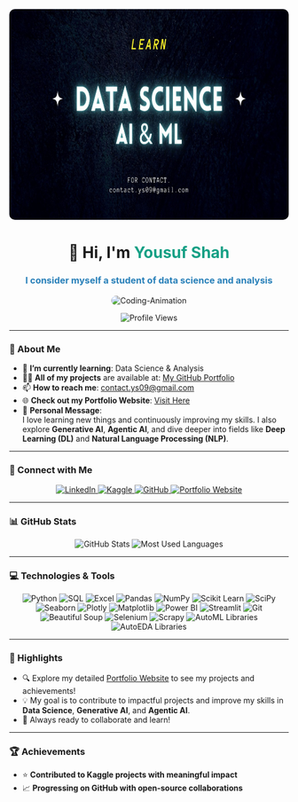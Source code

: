<div align="center">
    <img alt="Banner-Img" src="https://github.com/Yousfshah/Yousfshah/blob/main/Banner.jpg" style="width: 100%; max-width: 800px; height: 380px; border-radius: 10px;"/>
</div>

<h1 align="center">👋 Hi, I'm <span style="color: #16a085;">Yousuf Shah</span></h1>
<h3 align="center" style="color: #2980b9;">I consider myself a student of data science and analysis</h3>

<p align="center">
  <img align="center" alt="Coding-Animation" src="https://github.com/Yousfshah/Yousfshah/blob/main/gif.gif" height="250px" width="400px" style="border-radius: 10px;"/>
</p>

<p align="center">
  <img src="https://komarev.com/ghpvc/?username=yousfshah&label=Profile%20Views&color=0e75b6&style=flat" alt="Profile Views" />
</p>

---

### 🌟 About Me  
- 🌱 **I’m currently learning**: Data Science & Analysis  
- 👨‍💻 **All of my projects** are available at: [My GitHub Portfolio](https://github.com/Yousfshah/MY_All_Projects)  
- 📫 **How to reach me**: contact.ys09@gmail.com  
- 🌐 **Check out my Portfolio Website**: [Visit Here](https://yousfshah.github.io/Portfolio_Website/)  
- 💬 **Personal Message**:  
  I love learning new things and continuously improving my skills. I also explore **Generative AI**, **Agentic AI**, and dive deeper into fields like **Deep Learning (DL)** and **Natural Language Processing (NLP)**.

---

### 🤝 Connect with Me  
<p align="center">
  <a href="https://www.linkedin.com/in/yousuf-shah-7ba9492b4/" target="_blank">
    <img src="https://img.shields.io/badge/-LinkedIn-0e76a8?style=for-the-badge&logo=linkedin&logoColor=white" alt="LinkedIn">
  </a>
  <a href="https://www.kaggle.com/yousufshah" target="_blank">
    <img src="https://img.shields.io/badge/-Kaggle-20beff?style=for-the-badge&logo=kaggle&logoColor=white" alt="Kaggle">
  </a>
  <a href="https://github.com/Yousfshah" target="_blank">
    <img src="https://img.shields.io/badge/-GitHub-333?style=for-the-badge&logo=github&logoColor=white" alt="GitHub">
  </a>
  <a href="https://yousfshah.github.io/Portfolio_Website/" target="_blank">
    <img src="https://img.shields.io/badge/-Portfolio_Website-16a085?style=for-the-badge&logo=internet-explorer&logoColor=white" alt="Portfolio Website">
  </a>
</p>

---

### 📊 GitHub Stats  
<p align="center">
  <img src="https://github-readme-stats.vercel.app/api?username=yousfshah&show_icons=true&theme=radical" alt="GitHub Stats" width="47%" />
  <img src="https://github-readme-stats.vercel.app/api/top-langs/?username=yousfshah&layout=compact&theme=radical" alt="Most Used Languages" width="47%" />
</p>

---

### 💻 Technologies & Tools  
<p align="center">
  <img src="https://img.shields.io/badge/-Python-3776AB?style=for-the-badge&logo=python&logoColor=white" alt="Python" />
  <img src="https://img.shields.io/badge/-SQL-336791?style=for-the-badge&logo=postgresql&logoColor=white" alt="SQL" />
  <img src="https://img.shields.io/badge/-Excel-217346?style=for-the-badge&logo=microsoft-excel&logoColor=white" alt="Excel" />
  <img src="https://img.shields.io/badge/-Pandas-150458?style=for-the-badge&logo=pandas&logoColor=white" alt="Pandas" />
  <img src="https://img.shields.io/badge/-NumPy-013243?style=for-the-badge&logo=numpy&logoColor=white" alt="NumPy" />
  <img src="https://img.shields.io/badge/-Scikit_Learn-F7931E?style=for-the-badge&logo=scikit-learn&logoColor=white" alt="Scikit Learn" />
  <img src="https://img.shields.io/badge/-SciPy-8CAAE6?style=for-the-badge&logo=scipy&logoColor=white" alt="SciPy" />
  <img src="https://img.shields.io/badge/-Seaborn-FF6F61?style=for-the-badge&logoColor=white" alt="Seaborn" />
  <img src="https://img.shields.io/badge/-Plotly-3F4F75?style=for-the-badge&logo=plotly&logoColor=white" alt="Plotly" />
  <img src="https://img.shields.io/badge/-Matplotlib-20232A?style=for-the-badge&logo=matplotlib&logoColor=white" alt="Matplotlib" />
  <img src="https://img.shields.io/badge/-Power%20BI-F2C811?style=for-the-badge&logo=power-bi&logoColor=black" alt="Power BI" />
  <img src="https://img.shields.io/badge/-Streamlit-FF4B4B?style=for-the-badge&logo=streamlit&logoColor=white" alt="Streamlit" />
  <img src="https://img.shields.io/badge/-Git-F05032?style=for-the-badge&logo=git&logoColor=white" alt="Git" />
  <img src="https://img.shields.io/badge/-Beautiful_Soup-8A9296?style=for-the-badge&logo=beautifulsoup4&logoColor=white" alt="Beautiful Soup" />
  <img src="https://img.shields.io/badge/-Selenium-43B02A?style=for-the-badge&logo=selenium&logoColor=white" alt="Selenium" />
  <img src="https://img.shields.io/badge/-Scrapy-FF4C4C?style=for-the-badge&logo=scrapy&logoColor=white" alt="Scrapy" />
  <img src="https://img.shields.io/badge/-AutoML Libraries-008000?style=for-the-badge&logo=automl&logoColor=white" alt="AutoML Libraries" />
  <img src="https://img.shields.io/badge/-AutoEDA Libraries-4169E1?style=for-the-badge&logoColor=white" alt="AutoEDA Libraries" />
</p>

---

### 🚀 Highlights  
- 🔍 Explore my detailed [Portfolio Website](https://yousfshah.github.io/Portfolio_Website/) to see my projects and achievements!  
- 💡 My goal is to contribute to impactful projects and improve my skills in **Data Science**, **Generative AI**, and **Agentic AI**.  
- 🎯 Always ready to collaborate and learn!

---

### 🏆 Achievements  
- ⭐ **Contributed to Kaggle projects with meaningful impact**  
- 📈 **Progressing on GitHub with open-source collaborations**

